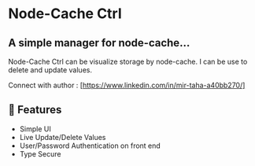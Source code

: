 # Node-Cache Ctrl
## A simple manager for node-cache... 

Node-Cache Ctrl can be visualize storage by node-cache. I can be use to delete and update values. 

Connect with author : [https://www.linkedin.com/in/mir-taha-a40bb270/]

## 🎯 Features

- Simple UI
- Live Update/Delete Values
- User/Password Authentication on front end
- Type Secure

<!-- 

##  Installation

```npm
npm install json-case-convertor
```

## 🚀 Usage

Import:

```javascript
const jcc = require('json-case-convertor')
``` -->